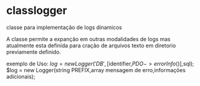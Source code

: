 # classlogger
classe para implementação de logs dinamicos

A classe permite a expanção em outras modalidades de logs mas atualmente esta definida para cração de arquivos texto em diretorio previamente definido.

exemplo de Uso:
$log = new Logger('DB',[$identifier,$PDO->errorInfo()],$sql);
$log = new Logger(string PREFIX,array mensagem de erro,informações adicionais);
